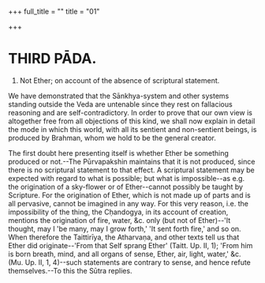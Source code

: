 +++
full_title = ""
title = "01"

+++




# THIRD PĀDA.

1. Not Ether; on account of the absence of scriptural statement.

We have demonstrated that the Sānkhya-system and other systems standing outside the Veda are untenable since they rest on fallacious reasoning and are self-contradictory. In order to prove that our own view is altogether free from all objections of this kind, we shall now explain in detail the mode in which this world, with all its sentient and non-sentient beings, is produced by Brahman, whom we hold to be the general creator.

The first doubt here presenting itself is whether Ether be something produced or not.--The Pūrvapakshin maintains that it is not produced, since there is no scriptural statement to that effect. A scriptural statement may be expected with regard to what is possible; but what is impossible--as e.g. the origination of a sky-flower or of Ether--cannot possibly be taught by Scripture. For the origination of Ether, which is not made up of parts and is all pervasive, cannot be imagined in any way. For this very reason, i.e. the impossibility of the thing, the Cḥandogya, in its account of creation, mentions the origination of fire, water, &c. only (but not of Ether)--'It thought, may I 'be many, may I grow forth,' 'It sent forth fire,' and so on. When therefore the Taittirīya, the Atharvaṇa, and other texts tell us that Ether did originate--'From that Self sprang Ether' (Taitt. Up. II, 1); 'From him is born breath, mind, and all organs of sense, Ether, air, light, water,' &c. (Mu. Up. II, 1, 4)--such statements are contrary to sense, and hence refute themselves.--To this the Sūtra replies.

